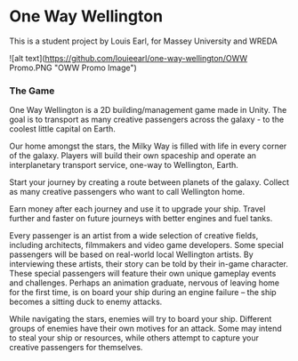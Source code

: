 # One Way Wellington
This is a student project by Louis Earl, for Massey University and WREDA 

![alt text](https://github.com/louieearl/one-way-wellington/OWW Promo.PNG "OWW Promo Image")

### The Game
One Way Wellington is a 2D building/management game made in Unity. The goal is to transport as many creative passengers across the galaxy - to the coolest little capital on Earth.

Our home amongst the stars, the Milky Way is filled with life in every corner of the galaxy. Players will build their own spaceship and operate an interplanetary transport service, one-way to Wellington, Earth.

Start your journey by creating a route between planets of the galaxy. Collect as many creative passengers who want to call Wellington home.

Earn money after each journey and use it to upgrade your ship. Travel further and faster on future journeys with better engines and fuel tanks.

Every passenger is an artist from a wide selection of creative fields, including architects, filmmakers and video game developers. Some special passengers will be based on real-world local Wellington artists. By interviewing these artists, their story can be told by their in-game character. These special passengers will feature their own unique gameplay events and challenges. Perhaps an animation graduate, nervous of leaving home for the first time, is on board your ship during an engine failure – the ship becomes a sitting duck to enemy attacks.

While navigating the stars, enemies will try to board your ship. Different groups of enemies have their own motives for an attack. Some may intend to steal your ship or resources, while others attempt to capture your creative passengers for themselves. 